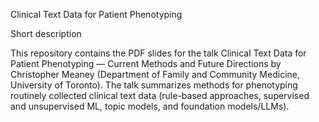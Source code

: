 Clinical Text Data for Patient Phenotyping

Short description

This repository contains the PDF slides for the talk Clinical Text Data for Patient Phenotyping — Current Methods and Future Directions by Christopher Meaney (Department of Family and Community Medicine, University of Toronto). The talk summarizes methods for phenotyping routinely collected clinical text data (rule-based approaches, supervised and unsupervised ML, topic models, and foundation models/LLMs).

